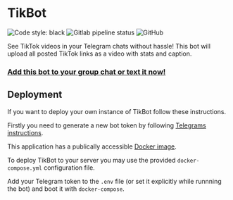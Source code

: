 # TikBot

![Code style: black](https://img.shields.io/badge/code%20style-black-000000.svg)
![Gitlab pipeline status](https://img.shields.io/gitlab/pipeline/fronbasal/tikbot)
![GitHub](https://img.shields.io/github/license/fronbasal/tikbot)


See TikTok videos in your Telegram chats without hassle!
This bot will upload all posted TikTok links as a video with stats and caption.

### [**Add this bot to your group chat or text it now!**](https://t.me/tiktokurlbot)


## Deployment

If you want to deploy your own instance of TikBot follow these instructions.

Firstly you need to generate a new bot token by following [Telegrams instructions](https://core.telegram.org/bots#3-how-do-i-create-a-bot).

This application has a publically accessible [Docker image](https://gitlab.com/fronbasal/tikbot/container_registry).

To deploy TikBot to your server you may use the provided `docker-compose.yml` configuration file.

Add your Telegram token to the `.env` file (or set it explicitly while runnning the bot) and boot it with `docker-compose`.
